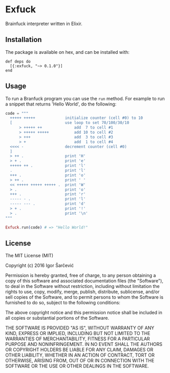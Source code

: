 # Exfuck

Brainfuck interpreter written in Elixir.


## Installation

The package is available on hex, and can be installed with:

```
def deps do
  [{:exfuck, "~> 0.1.0"}]
end
```

## Usage

To run a Branfuck program you can use the `run` method. For example to run a
snippet that returns 'Hello World', do the following:

``` elixir
code = """
  +++++ +++++             initialize counter (cell #0) to 10
  [                       use loop to set 70/100/30/10
      > +++++ ++              add  7 to cell #1
      > +++++ +++++           add 10 to cell #2
      > +++                   add  3 to cell #3
      > +                     add  1 to cell #4
  <<<< -                  decrement counter (cell #0)
  ]
  > ++ .                  print 'H'
  > + .                   print 'e'
  +++++ ++ .              print 'l'
  .                       print 'l'
  +++ .                   print 'o'
  > ++ .                  print ' '
  << +++++ +++++ +++++ .  print 'W'
  > .                     print 'o'
  +++ .                   print 'r'
  ----- - .               print 'l'
  ----- --- .             print 'd'
  > + .                   print '!'
  > .                     print '\n'
"""

Exfuck.run(code) # => "Hello World!"
```

## License

The MIT License (MIT)

Copyright (c) 2016 Igor Šarčević

Permission is hereby granted, free of charge, to any person obtaining a copy
of this software and associated documentation files (the "Software"), to deal
in the Software without restriction, including without limitation the rights
to use, copy, modify, merge, publish, distribute, sublicense, and/or sell
copies of the Software, and to permit persons to whom the Software is
furnished to do so, subject to the following conditions:

The above copyright notice and this permission notice shall be included in all
copies or substantial portions of the Software.

THE SOFTWARE IS PROVIDED "AS IS", WITHOUT WARRANTY OF ANY KIND, EXPRESS OR
IMPLIED, INCLUDING BUT NOT LIMITED TO THE WARRANTIES OF MERCHANTABILITY,
FITNESS FOR A PARTICULAR PURPOSE AND NONINFRINGEMENT. IN NO EVENT SHALL THE
AUTHORS OR COPYRIGHT HOLDERS BE LIABLE FOR ANY CLAIM, DAMAGES OR OTHER
LIABILITY, WHETHER IN AN ACTION OF CONTRACT, TORT OR OTHERWISE, ARISING FROM,
OUT OF OR IN CONNECTION WITH THE SOFTWARE OR THE USE OR OTHER DEALINGS IN THE
SOFTWARE.
